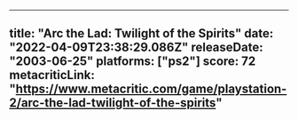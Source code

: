 
---
title: "Arc the Lad: Twilight of the Spirits"
date: "2022-04-09T23:38:29.086Z"
releaseDate: "2003-06-25"
platforms: ["ps2"]
score: 72
metacriticLink: "https://www.metacritic.com/game/playstation-2/arc-the-lad-twilight-of-the-spirits"
---
